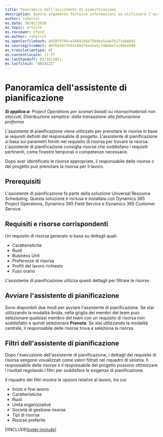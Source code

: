 ```yaml
---
title: Panoramica dell'assistente di pianificazione
description: Questo argomento fornisce informazioni su utilizzare l'assistente di pianificazione per prenotare le risorse.
author: ruhercul
ms.date: 10/01/2020
ms.topic: article
ms.reviewer: kfend
ms.author: ruhercul
ms.openlocfilehash: 4d58f5f45ca54691b6e736dee5aab7b273a8e042
ms.sourcegitcommit: 40f68387f594180af64a5e5c748b6efa188bd300
ms.translationtype: HT
ms.contentlocale: it-IT
ms.lasthandoff: 05/10/2021
ms.locfileid: "6014121"
---
```

# <a name="schedule-assistant-overview"></a>Panoramica dell'assistente di pianificazione

_**Si applica a:** Project Operations per scenari basati su risorse/materiali non stoccati, Distribuzione semplice: dalla transazione alla fatturazione proforma_

L'assistente di pianificazione viene utilizzato per prenotare le risorse in base ai requisiti definiti dal responsabile di progetto. L'assistente di pianificazione si basa sui parametri forniti nel requisito di risorsa per trovare la risorsa. L'assistente di pianificazione consiglia risorse che soddisfano i requisiti pertinenti, come finestre temporali o competenze necessarie.

Dopo aver identificato le risorse appropriate, il responsabile delle risorse o del progetto può prenotare la risorsa per il lavoro.

## <a name="prerequisites"></a>Prerequisiti

L'assistente di pianificazione fa parte della soluzione Universal Resource Scheduling. Questa soluzione è inclusa e installata con Dynamics 365 Project Operations, Dynamics 365 Field Service e Dynamics 365 Customer Service.

## <a name="matching-requirements-and-resources"></a>Requisiti e risorse corrispondenti

Un requisito di risorsa generato si basa su dettagli quali:

-   Caratteristiche
-   Ruoli
-   Business Unit
-   Preferenze di risorsa
-   Profili del lavoro richiesto
-   Fuso orario

L'assistente di pianificazione utilizza questi dettagli per filtrare le risorse.

## <a name="launch-the-schedule-assistant"></a>Avviare l'assistente di pianificazione

Sono disponibili due modi per avviare l'assistente di pianificazione. Se stai utilizzando la modalità ibrida, nella griglia dei membri del team puoi selezionare qualsiasi membro del team con un requisito di risorsa non soddisfatto e quindi selezionare **Prenota**. Se stai utilizzando la modalità centrale, il responsabile delle risorse trova e seleziona la risorsa.

## <a name="schedule-assistant-filters"></a>Filtri dell'assistente di pianificazione

Dopo l'esecuzione dell'assistente di pianificazione, i dettagli del requisito di risorsa vengono visualizzati come valori filtrati nel riquadro di sinistra. Il responsabile delle risorse o il responsabile del progetto possono ottimizzare i risultati regolando i filtri per soddisfare le esigenze di pianificazione.

Il riquadro dei filtri mostra le opzioni relative al lavoro, tra cui:

-   Inizio e fine lavoro
-   Caratteristiche
-   Ruoli
-   Unità organizzative
-   Società di gestione risorse
-   Tipi di risorsa
-   Risorse preferite


[!INCLUDE[footer-include](../includes/footer-banner.md)]